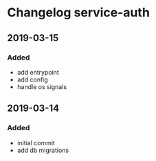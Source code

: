 # Changelog service-auth

## 2019-03-15
### Added
  - add entrypoint
  - add config
  - handle os signals

## 2019-03-14
### Added
  - initial commit
  - add db migrations
